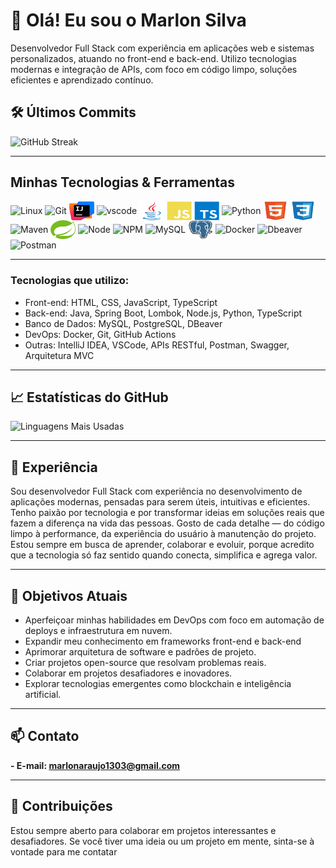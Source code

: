 # 👋 Olá! Eu sou o Marlon Silva

Desenvolvedor Full Stack com experiência em aplicações web e sistemas personalizados, atuando no front-end e back-end. Utilizo tecnologias modernas e integração de APIs, com foco em código limpo, soluções eficientes e aprendizado contínuo.

## 🛠️ Últimos Commits

![GitHub Streak](https://github-readme-streak-stats.herokuapp.com/?user=marlon-Arauj0&theme=dark)

---

## Minhas Tecnologias & Ferramentas

<div style="display: inline_block">
  <img align="center" alt="Linux" height="30" width="40" src="https://cdn.jsdelivr.net/gh/devicons/devicon/icons/linux/linux-original.svg" />
  <img align="center" alt="Git" height="30" width="40" src="https://cdn.jsdelivr.net/gh/devicons/devicon/icons/git/git-original-wordmark.svg" />
  <img align="center" alt="IntelliJ" height="30" width="40" src="https://raw.githubusercontent.com/devicons/devicon/master/icons/intellij/intellij-original.svg">
  <img align="center" alt="vscode" height="30" width="40" src="https://cdn.jsdelivr.net/gh/devicons/devicon/icons/vscode/vscode-original.svg" />
  <img align="center" alt="Java" height="30" width="40" src="https://raw.githubusercontent.com/devicons/devicon/master/icons/java/java-original.svg">
  <img align="center" alt="Js" height="30" width="40" src="https://raw.githubusercontent.com/devicons/devicon/master/icons/javascript/javascript-plain.svg">
  <img align="center" alt="Ts" height="30" width="40" src="https://raw.githubusercontent.com/devicons/devicon/master/icons/typescript/typescript-plain.svg">
  <img align="center" alt="Python" height="30" width="40" src="https://cdn.jsdelivr.net/gh/devicons/devicon/icons/python/python-original-wordmark.svg" />
  <img align="center" alt="HTML" height="30" width="40" src="https://raw.githubusercontent.com/devicons/devicon/master/icons/html5/html5-original.svg">
  <img align="center" alt="CSS" height="30" width="40" src="https://raw.githubusercontent.com/devicons/devicon/master/icons/css3/css3-original.svg">
  <img align="center" alt="Maven" height="30" width="40" src="https://cdn.jsdelivr.net/gh/devicons/devicon/icons/maven/maven-original.svg">
  <img align="center" alt="Spring" height="30" width="40" src="https://raw.githubusercontent.com/devicons/devicon/master/icons/spring/spring-original.svg">
  <img align="center" alt="Node" height="30" width="40" src="https://cdn.jsdelivr.net/gh/devicons/devicon/icons/nodejs/nodejs-original-wordmark.svg" />
  <img align="center" alt="NPM" height="30" width="40" src="https://cdn.jsdelivr.net/gh/devicons/devicon/icons/npm/npm-original-wordmark.svg" />
  <img align="center" alt="MySQL" height="30" width="40" src="https://cdn.jsdelivr.net/gh/devicons/devicon/icons/mysql/mysql-original-wordmark.svg" />
  <img align="center" alt="PostgreSQL" height="30" width="40" src="https://raw.githubusercontent.com/devicons/devicon/master/icons/postgresql/postgresql-original.svg">
  <img align="center" alt="Docker" height="30" width="40" src="https://cdn.jsdelivr.net/gh/devicons/devicon/icons/docker/docker-original-wordmark.svg" />
  <img align="center" alt="Dbeaver" height="30" width="40" src="https://cdn.jsdelivr.net/gh/devicons/devicon/icons/dbeaver/dbeaver-original.svg" />
  <img align="center" alt="Postman" height="30" width="40" src="https://cdn.jsdelivr.net/gh/devicons/devicon/icons/postman/postman-original.svg" />
</div>

---

### Tecnologias que utilizo:
- Front-end: HTML, CSS, JavaScript, TypeScript  
- Back-end: Java,  Spring Boot, Lombok, Node.js, Python, TypeScript  
- Banco de Dados:  MySQL, PostgreSQL, DBeaver  
- DevOps: Docker, Git, GitHub Actions  
- Outras: IntelliJ IDEA, VSCode, APIs RESTful, Postman, Swagger, Arquitetura MVC  

---
## 📈 Estatísticas do GitHub

![Linguagens Mais Usadas](https://github-readme-stats.vercel.app/api/top-langs/?username=marlon-Arauj0&layout=compact&theme=dark)

---
## 🌟 Experiência

Sou desenvolvedor Full Stack com experiência no desenvolvimento de aplicações modernas, pensadas para serem úteis, intuitivas e eficientes. Tenho paixão por tecnologia e por transformar ideias em soluções reais que fazem a diferença na vida das pessoas. Gosto de cada detalhe — do código limpo à performance, da experiência do usuário à manutenção do projeto. Estou sempre em busca de aprender, colaborar e evoluir, porque acredito que a tecnologia só faz sentido quando conecta, simplifica e agrega valor.

---

## 🎯 Objetivos Atuais

  - Aperfeiçoar minhas habilidades em DevOps com foco em automação de deploys e infraestrutura em nuvem.  
  - Expandir meu conhecimento em frameworks front-end e back-end 
  - Aprimorar arquitetura de software e padrões de projeto.  
  - Criar projetos open-source que resolvam problemas reais.  
  - Colaborar em projetos desafiadores e inovadores.  
  - Explorar tecnologias emergentes como blockchain e inteligência artificial.  

---

## 📫 Contato

**- E-mail: marlonaraujo1303@gmail.com**

---

## 🤝 Contribuições
Estou sempre aberto para colaborar em projetos interessantes e desafiadores. Se você tiver uma ideia ou um projeto em mente, sinta-se à vontade para me contatar
